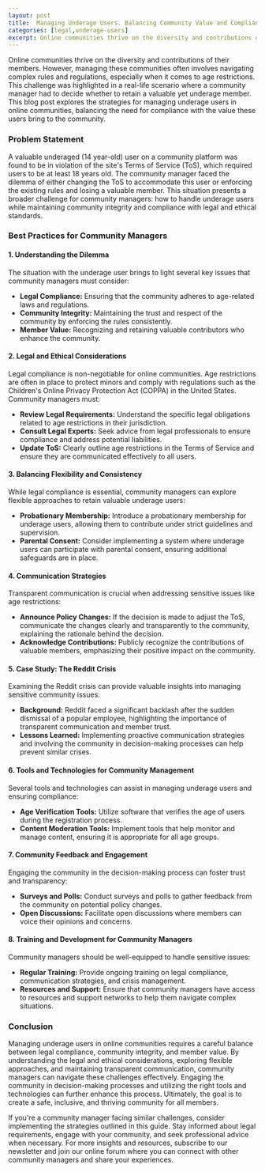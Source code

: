```yaml
---
layout: post
title:  Managing Underage Users. Balancing Community Value and Compliance in Online Communities
categories: [legal,underage-users]
excerpt: Online communities thrive on the diversity and contributions of their members. However, managing these communities often involves navigating complex rules and regulations, especially when it comes to age restrictions. This challenge was highlighted in a real-life scenario where a community manager had to decide whether to retain a valuable yet underage member. This blog post explores the strategies for managing underage users in online communities, balancing the need for compliance with the value these users bring to the community.
---
```


Online communities thrive on the diversity and contributions of their members. However, managing these communities often involves navigating complex rules and regulations, especially when it comes to age restrictions. This challenge was highlighted in a real-life scenario where a community manager had to decide whether to retain a valuable yet underage member. This blog post explores the strategies for managing underage users in online communities, balancing the need for compliance with the value these users bring to the community.

### Problem Statement

A valuable underaged (14 year-old) user on a community platform was found to be in violation of the site's Terms of Service (ToS), which required users to be at least 18 years old. The community manager faced the dilemma of either changing the ToS to accommodate this user or enforcing the existing rules and losing a valuable member. This situation presents a broader challenge for community managers: how to handle underage users while maintaining community integrity and compliance with legal and ethical standards.

### Best Practices for Community Managers

#### 1. Understanding the Dilemma

The situation with the underage user brings to light several key issues that community managers must consider:

- **Legal Compliance:** Ensuring that the community adheres to age-related laws and regulations.
- **Community Integrity:** Maintaining the trust and respect of the community by enforcing the rules consistently.
- **Member Value:** Recognizing and retaining valuable contributors who enhance the community.

#### 2. Legal and Ethical Considerations

Legal compliance is non-negotiable for online communities. Age restrictions are often in place to protect minors and comply with regulations such as the Children's Online Privacy Protection Act (COPPA) in the United States. Community managers must:

- **Review Legal Requirements:** Understand the specific legal obligations related to age restrictions in their jurisdiction.
- **Consult Legal Experts:** Seek advice from legal professionals to ensure compliance and address potential liabilities.
- **Update ToS:** Clearly outline age restrictions in the Terms of Service and ensure they are communicated effectively to all users.

#### 3. Balancing Flexibility and Consistency

While legal compliance is essential, community managers can explore flexible approaches to retain valuable underage users:

- **Probationary Membership:** Introduce a probationary membership for underage users, allowing them to contribute under strict guidelines and supervision.
- **Parental Consent:** Consider implementing a system where underage users can participate with parental consent, ensuring additional safeguards are in place.

#### 4. Communication Strategies

Transparent communication is crucial when addressing sensitive issues like age restrictions:

- **Announce Policy Changes:** If the decision is made to adjust the ToS, communicate the changes clearly and transparently to the community, explaining the rationale behind the decision.
- **Acknowledge Contributions:** Publicly recognize the contributions of valuable members, emphasizing their positive impact on the community.

#### 5. Case Study: The Reddit Crisis

Examining the Reddit crisis can provide valuable insights into managing sensitive community issues:

- **Background:** Reddit faced a significant backlash after the sudden dismissal of a popular employee, highlighting the importance of transparent communication and member trust.
- **Lessons Learned:** Implementing proactive communication strategies and involving the community in decision-making processes can help prevent similar crises.

#### 6. Tools and Technologies for Community Management

Several tools and technologies can assist in managing underage users and ensuring compliance:

- **Age Verification Tools:** Utilize software that verifies the age of users during the registration process.
- **Content Moderation Tools:** Implement tools that help monitor and manage content, ensuring it is appropriate for all age groups.

#### 7. Community Feedback and Engagement

Engaging the community in the decision-making process can foster trust and transparency:

- **Surveys and Polls:** Conduct surveys and polls to gather feedback from the community on potential policy changes.
- **Open Discussions:** Facilitate open discussions where members can voice their opinions and concerns.

#### 8. Training and Development for Community Managers

Community managers should be well-equipped to handle sensitive issues:

- **Regular Training:** Provide ongoing training on legal compliance, communication strategies, and crisis management.
- **Resources and Support:** Ensure that community managers have access to resources and support networks to help them navigate complex situations.

### Conclusion

Managing underage users in online communities requires a careful balance between legal compliance, community integrity, and member value. By understanding the legal and ethical considerations, exploring flexible approaches, and maintaining transparent communication, community managers can navigate these challenges effectively. Engaging the community in decision-making processes and utilizing the right tools and technologies can further enhance this process. Ultimately, the goal is to create a safe, inclusive, and thriving community for all members.

If you're a community manager facing similar challenges, consider implementing the strategies outlined in this guide. Stay informed about legal requirements, engage with your community, and seek professional advice when necessary. For more insights and resources, subscribe to our newsletter and join our online forum where you can connect with other community managers and share your experiences.